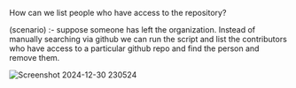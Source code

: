How can we list people who have access to the repository?

(scenario) :- suppose someone has left the organization. Instead of manually searching via github we can run the script and list the contributors who have access to a particular github repo and find the person
              and remove them.

![Screenshot 2024-12-30 230524](https://github.com/user-attachments/assets/733cefd4-cacb-4085-9398-415fa08d1ded)
